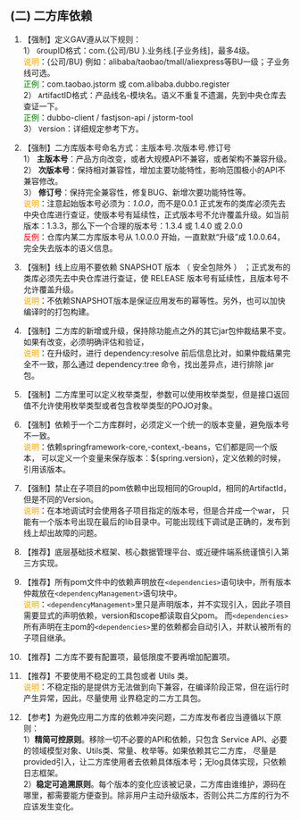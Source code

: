 ## (二) 二方库依赖

1. 【强制】定义GAV遵从以下规则：  
1） `G`roupID格式：com.{公司/BU }.业务线.[子业务线]，最多4级。   
<span style="color:orange">说明</span>：{公司/BU} 例如：alibaba/taobao/tmall/aliexpress等BU一级；子业务线可选。   
<span style="color:green">正例</span>：com.taobao.jstorm 或 com.alibaba.dubbo.register
<br/>2） `A`rtifactID格式：产品线名-模块名。语义不重复不遗漏，先到中央仓库去查证一下。
<br/><span style="color:green">正例</span>：dubbo-client / fastjson-api / jstorm-tool  
3） `V`ersion：详细规定参考下方。 

2. 【强制】二方库版本号命名方式：主版本号.次版本号.修订号  
1） **主版本号**：产品方向改变，或者大规模API不兼容，或者架构不兼容升级。   
2） **次版本号**：保持相对兼容性，增加主要功能特性，影响范围极小的API不兼容修改。  
3） **修订号**：保持完全兼容性，修复BUG、新增次要功能特性等。  
<span style="color:orange">说明</span>：注意起始版本号必须为：*1.0.0*，而不是0.0.1   正式发布的类库必须先去中央仓库进行查证，使版本号有延续性，正式版本号不允许覆盖升级。如当前版本：1.3.3，那么下一个合理的版本号：1.3.4 或 1.4.0 或 2.0.0 
<br/><span style="color:red">反例</span>：仓库内某二方库版本号从 1.0.0.0 开始，一直默默“升级”成 1.0.0.64，完全失去版本的语义信息。

3. 【强制】线上应用不要依赖 SNAPSHOT 版本 （ 安全包除外 ） ；正式发布的类库必须先去中央仓库进行查证，使 RELEASE 版本号有延续性，且版本号不允许覆盖升级。
<br/><span style="color:orange">说明</span>：不依赖SNAPSHOT版本是保证应用发布的幂等性。另外，也可以加快编译时的打包构建。  

4. 【强制】二方库的新增或升级，保持除功能点之外的其它jar包仲裁结果不变。如果有改变，必须明确评估和验证，
<br/><span style="color:orange">说明</span>：在升级时，进行 dependency:resolve 前后信息比对，如果仲裁结果完全不一致，那么通过
dependency:tree 命令，找出差异点，进行<exclude>排除 jar 包。

5. 【强制】二方库里可以定义枚举类型，参数可以使用枚举类型，但是接口返回值不允许使用枚举类型或者包含枚举类型的POJO对象。 

6. 【强制】依赖于一个二方库群时，必须定义一个统一的版本变量，避免版本号不一致。 
<br/><span style="color:orange">说明</span>：依赖springframework-core,-context,-beans，它们都是同一个版本，
可以定义一个变量来保存版本：${spring.version}，定义依赖的时候，引用该版本。

7. 【强制】禁止在子项目的pom依赖中出现相同的GroupId，相同的ArtifactId，但是不同的Version。
<br/><span style="color:orange">说明</span>：在本地调试时会使用各子项目指定的版本号，但是合并成一个war，
只能有一个版本号出现在最后的lib目录中。可能出现线下调试是正确的，发布到线上却出故障的问题。 

8. 【推荐】底层基础技术框架、核心数据管理平台、或近硬件端系统谨慎引入第三方实现。

9. 【推荐】所有pom文件中的依赖声明放在`<dependencies>`语句块中，所有版本仲裁放在`<dependencyManagement>`语句块中。 
<br/><span style="color:orange">说明</span>：`<dependencyManagement>`里只是声明版本，并不实现引入，因此子项目需要显式的声明依赖，version和scope都读取自父pom。
而`<dependencies>`所有声明在主pom的`<dependencies>`里的依赖都会自动引入，并默认被所有的子项目继承。 

10. 【推荐】二方库不要有配置项，最低限度不要再增加配置项。 

11. 【推荐】不要使用不稳定的工具包或者 Utils 类。
<br/><span style="color:orange">说明</span>：不稳定指的是提供方无法做到向下兼容，在编译阶段正常，但在运行时产生异常，因此，尽量使用
业界稳定的二方工具包。

10. 【参考】为避免应用二方库的依赖冲突问题，二方库发布者应当遵循以下原则：
<br/>1）**精简可控原则**。移除一切不必要的API和依赖，只包含 Service API、必要的领域模型对象、Utils类、常量、枚举等。如果依赖其它二方库，
尽量是provided引入，让二方库使用者去依赖具体版本号；无log具体实现，只依赖日志框架。
<br/>2）**稳定可追溯原则**。每个版本的变化应该被记录，二方库由谁维护，源码在哪里，都需要能方便查到。除非用户主动升级版本，否则公共二方库的行为不应该发生变化。  